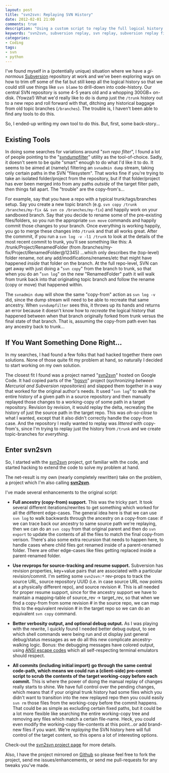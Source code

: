 ```yaml
---
layout: post
title: "svn2svn: Replaying SVN History"
date: 2012-02-01 21:00
comments: true
description: "Using a custom script to replay the full logical history of /trunk in a source Subversion repository to /trunk in a brand-new target Subversion repository."
keywords: "svn2svn, subversion replay, svn replay, subversion replay filter, svn replay filter, subversion replicate, svn replicate, subversion replicate filter, svn replicate filter"
categories:
- Coding
tags:
- svn
- python
---
```


I've found myself in a (potentially unique) situation where we have a
_gi-normous_ [Subversion](http://subversion.apache.org/) repository at work and
we've been exploring ways on how to trim off some of the fat but still keep all
the logical history so that we could still use things like `svn blame` to
drill-down into code-history. Our central SVN repository is some 4-5 years old
and a whopping 300GB+ on-disk. (Yowza!) What we'd really like to do is dump
just the `/trunk` history out to a new repo and roll forward with that, ditching
any historical baggage from old topic branches (`/branches`). The trouble is,
I haven't been able to find any tools to do this.

So, I ended-up writing my own tool to do this. But, first, some back-story...

<!-- more -->

## Existing Tools ##
In doing some searches for variations around "_svn repo filter_", I found a lot
of people pointing to the "[svndumpfilter](http://svnbook.red-bean.com/en/1.7/svn.ref.svndumpfilter.html)"
utility as the tool-of-choice. Sadly, it doesn't seem to be quite "smart" enough
to do what I'd like it to do. It seems to be aimed at (namely) filtering an
`svnadmin dump` stream, taking only certain paths in the SVN "filesystem". That
works fine if you're trying to take an isolated folder/project from the repository,
but if that folder/project has ever been merged into from any paths _outside_ of
the target filter path, then things fall apart. The "trouble" are the copy-from's...

For example, say that you have a repo with a typical trunk/tags/branches setup.
Say you create a new topic branch (e.g. `svn copy /trunk /branches/my-fix && svn co /branches/my-fix`)
and happily work on your sandboxed branch. Say that you decide to rename some of
the pre-existing files/folders, so you run the appropriate `svn move` commands and
happily commit those changes to your branch. Once everything is working happily,
you go to merge these changes into `/trunk` and that all works great. After the
commmit, if you run a `svn log -v -l1 /trunk` to look at the details of the most
recent commit to trunk, you'll see something like this:
    A /trunk/Project/RenamedFolder (from /branches/my-fix/Project/RenamedFolder@12345)
...which only describes the (top-level) folder rename, not any add/modifications/renames/etc
that might have happened _inside_ that folder on the branch. At the full repo-level,
SVN can get away with just doing a "`svn copy`" from the branch to trunk, so that
when you do an "`svn log`" on the new "RenamedFolder" path it will walk from trunk
back into that originating topic branch and follow the rename (copy or move) that
happened within.

The `svnadmin dump` will show the same "copy-from" action as `svn log -v` did,
since the dump stream will need to be able to recreate that same ancestry. When
`svndumpfilter` sees this, it throws up its hands and returns an error because
it doesn't know how to _recreate_ the logical history that happened between
when that branch originally forked from trunk versus the final state of that branch.
That is, assuming the copy-from path even has any ancestry back to trunk...

## If You Want Something Done Right... ##
In my searches, I had found a few folks that had hacked together there own
solutions. None of those quite fit my problem at hand, so naturally I decided
to start working on my own solution.

The closest fit I found was a project named "[svn2svn](http://code.google.com/p/svn2svn/)"
hosted on Google Code. It had copied parts of the "[hgsvn](https://bitbucket.org/andialbrecht/hgsvn/overview)"
project (_sychronizing between Mercurial and Subversion repositories_) and
slapped them together in a way that worked for the original author's needs.
It used "`svn log`" to walk the entire history of a given path in a source
repository and then manually replayed those changes to a working-copy of
some path in a target repository. Revision by revision, it would replay
the delta, recreating the history of just the source path in the target repo.
This was _oh-so-close_ to what I wanted, except that it also didn't correctly
handle the copy-from case. And the repository I really wanted to replay was
_littered_ with copy-from's, since I'm trying to replay just the history from
`/trunk` and we create topic-branches for _everything_.

## Enter svn2svn ##
So, I started with the [svn2svn](http://code.google.com/p/svn2svn/) project,
got familiar with the code, and started hacking to extend the code to solve my
problem at hand.

The net-result is my own (nearly completely rewritten) take on the problem,
a project which I'm also calling **[svn2svn](/projects/svn2svn/)**.

I've made several enhancements to the original script:

* **Full ancestry (copy-from) support.** This was the tricky part. It took
  several different iterations/rewrites to get something which worked for all
  the different edge-cases. The general idea here is that we can use `svn log`
  to walk backwards through the ancestry on a copy-from case: if we can trace
  back our ancestry to same source path we're replaying, then we can do an `svn
  copy` from that original parent and then do `svn export` to update the
  contents of all the files to match the final copy-from verison. There's also
  some extra recursion that needs to happen here, to handle cases where child
  files got renamed inside of a parent-renamed folder. There are other
  edge-cases like files getting replaced inside a parent-renamed folder.

* **Use revprops for source-tracking and resume support.** Subversion has
  revision properties, key+value pairs that are associated with a particular
  revision/commit. I'm setting some `svn2svn:*` rev-props to track the source
  URL, source repository UUID (i.e. in case source URL now points at a
  physically different repo), and source revision #. This is all needed for
  proper resume support, since for the ancestry support we have to maintain a
  mapping-table of source\_rev -> target\_rev, so that when we find a copy-from
  from some revision # in the source repo, we can map this to the equivalent
  revision # in the target repo so we can do an equivalent `svn copy` command.

* **Better verbosity output, and optional debug output.** As I was playing with
  the rewrite, I quickly found I needed better debug output, to see which shell
  commands were being run and ot display just general debug/status messages as
  we do all this new complicate ancestry-walking logic. Bonus: the debugging
  messages have colored output, using [ANSI escape
  codes](http://en.wikipedia.org/wiki/ANSI_escape_code#CSI_codes) which all
  self-respecting terminal emulators should respect.

* **All commits (including initial import) go through the same central
  code-path, which means we could run a (client-side) pre-commit script to
  scrub the contents of the target working-copy before each commit.** This is
  where the power of doing the manual replay of changes really starts to shine.
  We have full control over the pending changes, which means that if your
  original trunk history had some files which you didn't want to transition
  into the new replayed repo then you could easily `svn rm` those files from
  the working-copy before the commit happens. That could be as simple as
  excluding certain fixed paths, but it could be a lot more flexible like
  searching the entire working-copy tree and removing any files which match
  a certain file-name. Heck, you could even modify the working-copy
  file-contents at this point...or add brand-new files if you want. We're
  _replaying_ the SVN history here will full control of the target content,
  so this opens a lot of interesting options.

Check-out the [svn2svn project page](/projects/svn2svn/) for more details.

Also, I have the project mirrored on [Github](https://github.com/tonyduckles/svn2svn)
so please feel free to fork the project, send me issues/enhancements, or
send me pull-requests for any tweaks you've made.
